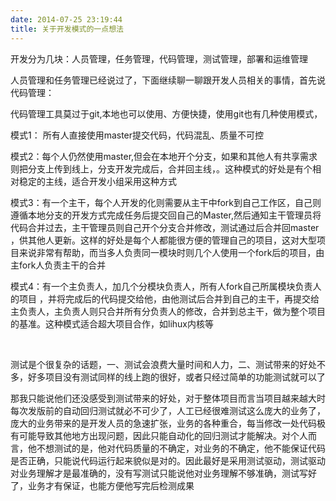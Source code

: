 ```yaml
---
date: 2014-07-25 23:19:44
title: 关于开发模式的一点想法
---
```



<p> 开发分为几块：人员管理，任务管理，代码管理，测试管理，部署和运维管理 </p> 
<p> 人员管理和任务管理已经说过了，下面继续聊一聊跟开发人员相关的事情，首先说代码管理： </p> 
<p> 代码管理工具莫过于git,本地也可以使用、方便快捷，使用git也有几种使用模式， </p> 
<p> 模式1： 所有人直接使用master提交代码，代码混乱、质量不可控 </p> 
<p> 模式2：每个人仍然使用master,但会在本地开个分支，如果和其他人有共享需求则把分支上传到线上，分支开发完成后，合并回主线，。这种模式的好处是有个相对稳定的主线，适合开发小组采用这种方式 </p> 
<p> 模式3：有一个主干，每个人开发的化则需要从主干中fork到自己工作区，自己则遵循本地分支的开发方式完成任务后提交回自己的Master,然后通知主干管理员将代码合并过去，主干管理员则自己开个分支合并修改，测试通过后合并回master ，供其他人更新。这样的好处是每个人都能很方便的管理自己的项目，这对大型项目来说非常有帮助，而当多人负责同一模块时则几个人使用一个fork后的项目，由主fork人负责主干的合并 </p> 
<p> 模式4：有一个主负责人，加几个分模块负责人，所有人fork自己所属模块负责人的项目 ，并将完成后的代码提交给他，由他测试后合并到自己的主干，再提交给主负责人，主负责人则只合并所有分负责人的修改，合并到总主干，做为整个项目的基准。这种模式适合超大项目合作，如lihux内核等 </p> 
<p> <br /> </p> 
<p> 测试是个很复杂的话题，一、测试会浪费大量时间和人力，二、测试带来的好处不多，好多项目没有测试同样的线上跑的很好，或者只经过简单的功能测试就可以了 </p> 
<p> 那我只能说他们还没感受到测试带来的好处，对于整体项目而言当项目越来越大时每次发版前的自动回归测试就必不可少了，人工已经很难测试这么庞大的业务了，庞大的业务带来的是开发人员的急速扩张，业务的各种重合，每当修改一处代码极有可能导致其他地方出现问题，因此只能自动化的回归测试才能解决。对个人而言，他不想测试的是，他对代码质量的不确定，对业务的不确定，他不能保证代码是否正确，只能说代码运行起来貌似是对的。因此最好是采用测试驱动，测试驱动对业务理解才是最准确的，没有写测试只能说他对业务理解不够准确，测试写好了，业务才有保证，也能方便他写完后检测成果 </p>